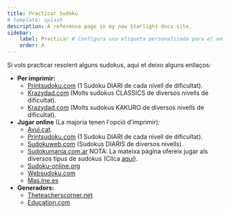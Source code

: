 ```yaml
---
title: Practicar Sudoku
# template: splash
description: A reference page in my new Starlight docs site.
sidebar:
    label: Practicar # Configura una etiqueta personalizada para el enlace
    order: 4
---
```


<p>Si vols practicar resolent alguns sudokus, aquí et deixo alguns enllaços:</p>

<ul>
    <li><strong>Per imprimir:</strong>
        <ul>
            <li><a href="//www.printsudoku.com" target="_blank">Printsudoku.com</a> (1 Sudoku DIARI de cada nivell de dificultat).</li>
            <li><a href="//www.krazydad.com/sudoku/" target="_blank">Krazydad.com</a> (Molts sudokus CLÀSSICS de diversos nivells de dificultat).</li>
            <li><a href="//www.krazydad.com/kakuro/" target="_blank">Krazydad.com</a> (Molts sudokus KAKURO de diversos nivells de dificultat).</li>
        </ul>
    </li>
    <li><strong>Jugar online</strong> (La majoria tenen l'opció d'imprimir):		
        <ul>
            <li><a href="//www.elpuntavui.cat/serveis/entreteniments/sudoku" target="_blank">Avui.cat</a>.</li>
            <li><a href="//www.printsudoku.com" target="_blank">Printsudoku.com</a> (1 Sudoku DIARI de cada nivell de dificultat).</li>
            <li><a href="//www.sudokusweb.com/" target="_blank">Sudokuweb.com</a> (Sudokus DIARIS de diversos nivells).</li>
            <li>
                <a href="//www.sudokumania.com.ar/sudoku-online.php" target="_blank">Sudokumania.com.ar</a>
                NOTA: La mateixa pàgina ofereix jugar als diversos tipus de sudokus (Clica <a href="/sudoku/variants/">aquí</a>).
            </li>
            <li><a href="//www.sudoku-online.org/" target="_blank">Sudoku-online.org</a></li>
            <li><a href="//www.websudoku.com/" target="_blank">Websudoku.com</a></li>
            <li><a href="//mas.lne.es/sudoku/" target="_blank">Mas.lne.es</a></li>
        </ul>
    </li>
    <li><strong>Generadors:</strong>	
        <ul>
            <li><a href="//www.theteacherscorner.net/printable-worksheets/make-your-own/sudoku/" target="_blank">Theteacherscorner.net</a></li>
            <li><a href="//www.education.com/worksheet-generator/just-for-fun/sudoku/" target="_blank">Education.com</a></li>
        </ul>
    </li>
</ul>
